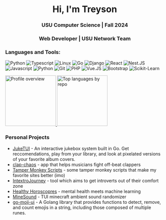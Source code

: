 <h1 align="center">Hi, I'm Treyson</h1>
<h3 align="center">USU Computer Science | Fall 2024</h3>
<h3 align="center">Web Developer | USU Network Team</h3>

<h3 align="left">Languages and Tools:</h3>

![Python](https://img.shields.io/badge/-Python-black?style=flat&logo=Python&logoColor=FFE17E)
![Typescript](https://img.shields.io/badge/-Typescript-black?style=flat&logo=Typescript)
![Linux](https://img.shields.io/badge/-Linux-black?style=flat&logo=Linux&logoColor=FFFFFF)
![Go](https://img.shields.io/badge/-Go-black?style=flat&logo=Go&logoColor=00ADD8)
![Django](https://img.shields.io/badge/-Django-black?style=flat&logo=Django&logoColor=20AA76)
![React](https://img.shields.io/badge/-React-black?style=flat&logo=React)
![Nest.JS](https://img.shields.io/badge/-nestjs-black?style=flat&logo=nestjs&logoColor=20AA76)
![Javascript](https://img.shields.io/badge/-Javascript-black?style=flat&logo=Javascript)
![Python](https://img.shields.io/badge/-Python-black?style=flat&logo=Python)
![Git](https://img.shields.io/badge/-Git-black?style=flat&logo=Git)
![PHP](https://img.shields.io/badge/-PHP-black?style=flat&logo=PHP)
![Vue.JS](https://img.shields.io/badge/-Vue.JS-black?style=flat&logo=vuedotjs)
![Bootstrap](https://img.shields.io/badge/-Bootstrap-black?style=flat&logo=Bootstrap)
![Scikit-Learn](https://img.shields.io/badge/-Scikit_Learn-black?style=flat&logo=scikit-learn)

<p>
<a display="inline" target="_blank" href="http://github-profile-summary-cards.vercel.app/api/cards/profile-details?username=treyson-grange&theme=aura_dark">
    <img alt="Profile overview" src="http://github-profile-summary-cards.vercel.app/api/cards/profile-details?username=treyson-grange&theme=aura_dark" height="160">
</a>

<a display="inline" target="_blank" href="http://github-profile-summary-cards.vercel.app/api/cards/repos-per-language?username=treyson-grange&theme=aura_dark">
    <img alt="Top languages by repo" src="http://github-profile-summary-cards.vercel.app/api/cards/repos-per-language?username=treyson-grange&theme=aura_dark" height="160">
</a>
</p>

<h3>Personal Projects</h3>
  <ul>
    <li><a href="https://github.com/Treyson-Grange/jukeTUI">JukeTUI</a> - An interactive jukebox system built in Go. Get reccomendations, play from your library, and look at pixelated versions of your favorite album covers.</li>
    <li><a href="https://github.com/Treyson-Grange/clap-chaos">clap-chaos</a> - app that helps musicians fight off-beat clappers</li>
    <li><a href="https://github.com/Treyson-Grange/TM-Scripts">Tamper Monkey Scripts</a> - some tamper monkey scripts that make my favorite sites better (imo)</li>
    <li><a href="https://github.com/Treyson-Grange/IntextroJourney">IntextroJourney</a> - tool which aims to get introverts out of their comfort zone</li>
    <li><a href="https://github.com/bethChris/HealthyHoroscopes">Healthy Horoscopres</a> - mental health meets machine learning</li>
    <li><a href="https://github.com/Treyson-Grange/MineSound">MineSound</a> - TUI minecraft ambient sound randomizer</li>
    <li><a href="https://github.com/Treyson-Grange/go-moji-ui">go-moji-ui</a> - A Golang library that provides functions to detect, remove, and count emojis in a string, including those composed of multiple runes.</li>
  </ul>
